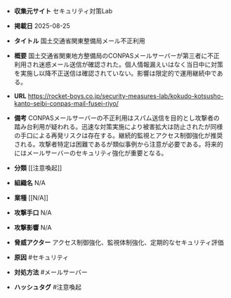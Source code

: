 - **収集元サイト**
セキュリティ対策Lab

- **掲載日**
2025-08-25

- **タイトル**
国土交通省関東整備局メール不正利用

- **概要**
国土交通省関東地方整備局のCONPASメールサーバーが第三者に不正利用され迷惑メール送信が確認された。個人情報漏えいはなく当日中に対策を実施し以降不正送信は確認されていない。影響は限定的で運用継続中である。

- **URL**
https://rocket-boys.co.jp/security-measures-lab/kokudo-kotsusho-kanto-seibi-conpas-mail-fusei-riyo/

- **備考**
CONPASメールサーバーの不正利用はスパム送信を目的とし攻撃者の踏み台利用が疑われる。迅速な対策実施により被害拡大は防止されたが同様の手口による再発リスクは存在する。継続的監視とアクセス制御強化が推奨される。攻撃者特定は困難であるが類似事例から注意が必要である。将来的にはメールサーバーのセキュリティ強化が重要となる。

- **分類**
[[注意喚起]]

- **組織名**
N/A

- **業種**
[[N/A]]

- **攻撃手口**
N/A

- **攻撃影響**
N/A

- **脅威アクター**
アクセス制御強化、監視体制強化、定期的なセキュリティ評価

- **原因**
#セキュリティ

- **対処方法**
#メールサーバー

- **ハッシュタグ**
#注意喚起
